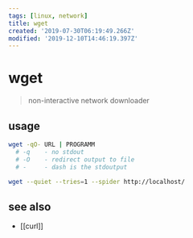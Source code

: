 ```yaml
---
tags: [linux, network]
title: wget
created: '2019-07-30T06:19:49.266Z'
modified: '2019-12-10T14:46:19.397Z'
---
```


# wget

> non-interactive network downloader

## usage
```sh
wget -qO- URL | PROGRAMM
  # -q    - no stdout
  # -O    - redirect output to file 
  # -     - dash is the stdoutput

wget --quiet --tries=1 --spider http://localhost/
```

## see also
- [[curl]]

